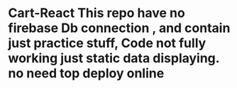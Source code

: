 # Cart-React This repo have no firebase Db connection , and contain just practice stuff, Code not fully working just  static data displaying. no need top deploy online
